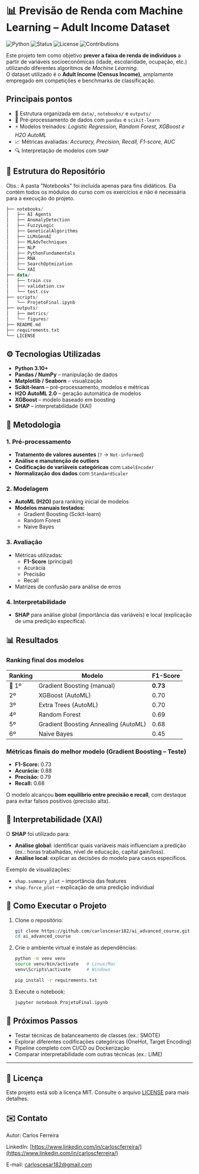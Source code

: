 # 📊 Previsão de Renda com Machine Learning – Adult Income Dataset

![Python](https://img.shields.io/badge/python-3.10+-blue.svg)
![Status](https://img.shields.io/badge/status-completed-success.svg)
![License](https://img.shields.io/badge/license-MIT-green.svg)
![Contributions](https://img.shields.io/badge/contributions-welcome-orange.svg)

Este projeto tem como objetivo **prever a faixa de renda de indivíduos** a partir de variáveis socioeconômicas (idade, escolaridade, ocupação, etc.) utilizando diferentes algoritmos de *Machine Learning*.  
O dataset utilizado é o **Adult Income (Census Income)**, amplamente empregado em competições e benchmarks de classificação.

## Principais pontos
- 📂 Estrutura organizada em `data/`, `notebooks/` e `outputs/`
- 🧹 Pré-processamento de dados com `pandas` e `scikit-learn`
- ⚡ Modelos treinados: *Logistic Regression, Random Forest, XGBoost e H2O AutoML*
- 📈 Métricas avaliadas: *Accuracy, Precision, Recall, F1-score, AUC*
- 🔍 Interpretação de modelos com `SHAP`

## 📂 Estrutura do Repositório
Obs.: A pasta "Notebooks" foi incluída apenas para fins didáticos. Ela contém todos os módulos do curso com os exercícios e não é necessária para a execução do projeto.
```kotlin
├── notebooks/
│   ├── AI Agents
│   ├── AnomalyDetection
│   ├── FuzzyLogic
│   ├── GeneticalAlgorithms
│   ├── LLMsGenAI
│   ├── MLAdvTechniques
│   ├── NLP
│   ├── PythonFundamentals
│   ├── RNA
│   ├── SearchOptmization
│   └── XAI
├── data/
│   ├── train.csv
│   ├── validation.csv
│   └── test.csv
├── scripts/
│   └── ProjetoFinal.ipynb
├── outputs/
│   ├── metrics/
│   └── figures/
├── README.md
├── requirements.txt
└── LICENSE
```

## ⚙️ Tecnologias Utilizadas
- **Python 3.10+**
- **Pandas / NumPy** – manipulação de dados
- **Matplotlib / Seaborn** – visualização
- **Scikit-learn** – pré-processamento, modelos e métricas
- **H2O AutoML 2.0** – geração automática de modelos
- **XGBoost** – modelo baseado em boosting
- **SHAP** – interpretabilidade (XAI)

## 🔎 Metodologia

### 1. Pré-processamento
- **Tratamento de valores ausentes** (`?` → `Not-informed`)
- **Análise e manutenção de outliers**
- **Codificação de variáveis categóricas** com `LabelEncoder`
- **Normalização dos dados** com `StandardScaler`

### 2. Modelagem
- **AutoML (H2O)** para ranking inicial de modelos
- **Modelos manuais testados:**
  - Gradient Boosting (Scikit-learn)
  - Random Forest
  - Naive Bayes

### 3. Avaliação
- Métricas utilizadas:
  - **F1-Score** (principal)
  - Acurácia
  - Precisão
  - Recall
- Matrizes de confusão para análise de erros

### 4. Interpretabilidade
- **SHAP** para análise global (importância das variáveis) e local (explicação de uma predição específica).

## 📊 Resultados

### Ranking final dos modelos
| Ranking | Modelo                                | F1-Score |
|---------|---------------------------------------|----------|
| 🥇 1º   | Gradient Boosting (manual)            | **0.73** |
| 2º      | XGBoost (AutoML)                      | 0.70     |
| 3º      | Extra Trees (AutoML)                  | 0.70     |
| 4º      | Random Forest                         | 0.69     |
| 5º      | Gradient Boosting Annealing (AutoML)  | 0.68     |
| 6º      | Naive Bayes                           | 0.45     |

### Métricas finais do melhor modelo (Gradient Boosting – Teste)
- **F1-Score:** 0.73  
- **Acurácia:** 0.88  
- **Precisão:** 0.79  
- **Recall:** 0.68  

O modelo alcançou **bom equilíbrio entre precisão e recall**, com destaque para evitar falsos positivos (precisão alta).

## 🧠 Interpretabilidade (XAI)

O **SHAP** foi utilizado para:
- **Análise global**: identificar quais variáveis mais influenciam a predição (ex.: horas trabalhadas, nível de educação, capital gain/loss).  
- **Análise local**: explicar as decisões do modelo para casos específicos.

Exemplo de visualizações:
- `shap.summary_plot` – importância das features  
- `shap.force_plot` – explicação de uma predição individual  

## 🚀 Como Executar o Projeto

1. Clone o repositório:
   ```bash
   git clone https://github.com/carloscesar182/ai_advanced_course.git
   cd ai_advanced_course

2. Crie o ambiente virtual e instale as dependências:
   ```bash
   python -m venv venv
   source venv/bin/activate   # Linux/Mac
   venv\Scripts\activate      # Windows

   pip install -r requirements.txt

3. Execute o notebook:
   ```bash
   jupyter notebook ProjetoFinal.ipynb

## 📌 Próximos Passos

- Testar técnicas de balanceamento de classes (ex.: SMOTE)
- Explorar diferentes codificações categóricas (OneHot, Target Encoding)
- Pipeline completo com CI/CD ou Dockerização
- Comparar interpretabilidade com outras técnicas (ex.: LIME)

---

## 📜 Licença

Este projeto está sob a licença MIT. Consulte o arquivo [LICENSE](https://github.com/carloscesar182/ai_advanced_course/blob/main/LICENSE) para mais detalhes.

## ✉️ Contato
Autor: Carlos Ferreira

LinkedIn: [https://www.linkedin.com/in/carloscferreira/](https://www.linkedin.com/in/carloscferreira/)

E-mail: [carloscesar182@gmail.com](mailto:carloscesar182@gmail.com)
